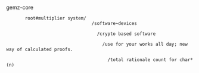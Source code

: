 gemz-core

           root#multiplier system/
                                    /software~devices
                                  
                                      /crypto based software
                                     
                                        /use for your works all day; new way of calculated proofs.
                                     
                                          /total rationale count for char*(n)
